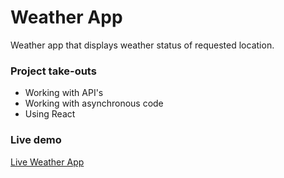 # Weather App
Weather app that displays weather status of requested location.

### Project take-outs
<ul>
  <li>Working with API's</li>
  <li>Working with asynchronous code</li>
  <li>Using React</li>
</ul>

### Live demo

[Live Weather App](https://weather-app-kappa-six-97.vercel.app/)

